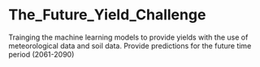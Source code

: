 # The_Future_Yield_Challenge
Trainging the machine learning models to provide yields with the use of meteorological data and soil data. Provide predictions for the future time period (2061-2090)
